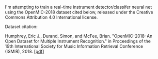 I'm attempting to train a real-time instrument detector/classifer neural net using the OpenMIC-2018 dataset cited below, released under the Creative Commons Attribution 4.0 International license.

Dataset citation:

Humphrey, Eric J., Durand, Simon, and McFee, Brian. "OpenMIC-2018: An Open Dataset for Multiple Instrument Recognition." in Proceedings of the 19th International Society for Music Information Retrieval Conference (ISMIR), 2018. \[[pdf](https://brianmcfee.net/papers/ismir2018_openmic.pdf)\]